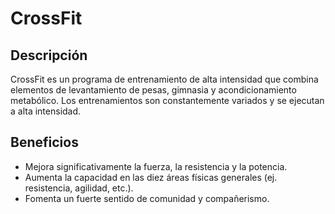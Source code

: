 # CrossFit


## Descripción
CrossFit es un programa de entrenamiento de alta intensidad que combina elementos de levantamiento de pesas, gimnasia y acondicionamiento metabólico. Los entrenamientos son constantemente variados y se ejecutan a alta intensidad.

## Beneficios
- Mejora significativamente la fuerza, la resistencia y la potencia.
- Aumenta la capacidad en las diez áreas físicas generales (ej. resistencia, agilidad, etc.).
- Fomenta un fuerte sentido de comunidad y compañerismo.